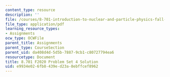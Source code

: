 ```yaml
---
content_type: resource
description: ''
file: /courses/8-701-introduction-to-nuclear-and-particle-physics-fall-2020/e9934e026fb8439ed23a8ebffcef8962_MIT8_701F20_pset4_soln.pdf
file_type: application/pdf
learning_resource_types:
- Assignments
ocw_type: OCWFile
parent_title: Assignments
parent_type: CourseSection
parent_uid: da408d4d-5d5b-7887-9cb1-c80727794ea6
resourcetype: Document
title: 8.701 F2020 Problem Set 4 Solution
uid: e9934e02-6fb8-439e-d23a-8ebffcef8962
---
```

